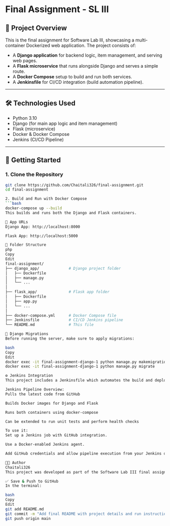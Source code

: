 # Final Assignment - SL III

## 📌 Project Overview

This is the final assignment for Software Lab III, showcasing a multi-container Dockerized web application. The project consists of:

- A **Django application** for backend logic, item management, and serving web pages.
- A **Flask microservice** that runs alongside Django and serves a simple route.
- A **Docker Compose** setup to build and run both services.
- A **Jenkinsfile** for CI/CD integration (build automation pipeline).

---

## 🛠️ Technologies Used

- Python 3.10  
- Django (for main app logic and item management)  
- Flask (microservice)  
- Docker & Docker Compose  
- Jenkins (CI/CD Pipeline)

---

## 🚀 Getting Started

### 1. Clone the Repository 

```bash
git clone https://github.com/Chaitali326/final-assignment.git
cd final-assignment

2. Build and Run with Docker Compose
```bash
docker-compose up --build
This builds and runs both the Django and Flask containers.

🎈 App URLs
Django App: http://localhost:8000

Flask App: http://localhost:5000

📂 Folder Structure
php
Copy
Edit
final-assignment/
├── django_app/             # Django project folder
│   ├── Dockerfile
│   ├── manage.py
│   └── ...
│
├── flask_app/              # Flask app folder
│   ├── Dockerfile
│   ├── app.py
│   └── ...
│
├── docker-compose.yml      # Docker Compose file
├── Jenkinsfile             # CI/CD Jenkins pipeline
└── README.md               # This file

🧩 Django Migrations
Before running the server, make sure to apply migrations:

bash
Copy
Edit
docker exec -it final-assignment-django-1 python manage.py makemigrations
docker exec -it final-assignment-django-1 python manage.py migrate

⚙️ Jenkins Integration
This project includes a Jenkinsfile which automates the build and deployment pipeline.

Jenkins Pipeline Overview:
Pulls the latest code from GitHub

Builds Docker images for Django and Flask

Runs both containers using docker-compose

Can be extended to run unit tests and perform health checks

To use it:
Set up a Jenkins job with GitHub integration.

Use a Docker-enabled Jenkins agent.

Add GitHub credentials and allow pipeline execution from your Jenkins dashboard.

👩‍💻 Author
Chaitali326
This project was developed as part of the Software Lab III final assignment.

✅ Save & Push to GitHub
In the terminal:

bash
Copy
Edit
git add README.md
git commit -m "Add final README with project details and run instructions"
git push origin main
